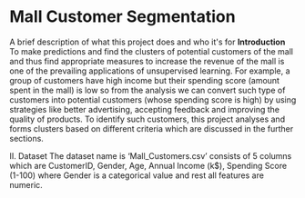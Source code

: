 
# Mall Customer Segmentation

A brief description of what this project does and who it's for
**Introduction**
To make predictions and find the clusters of potential customers of the mall and thus find
appropriate measures to increase the revenue of the mall is one of the prevailing applications
of unsupervised learning.
For example, a group of customers have high income but their spending score (amount spent in
the mall) is low so from the analysis we can convert such type of customers into potential
customers (whose spending score is high) by using strategies like better advertising, accepting
feedback and improving the quality of products.
To identify such customers, this project analyses and forms clusters based on different criteria
which are discussed in the further sections.



II. Dataset
The dataset name is ‘Mall_Customers.csv’ consists of 5 columns which are CustomerID,
Gender, Age, Annual Income (k$), Spending Score (1-100) where Gender is a categorical value
and rest all features are numeric.
